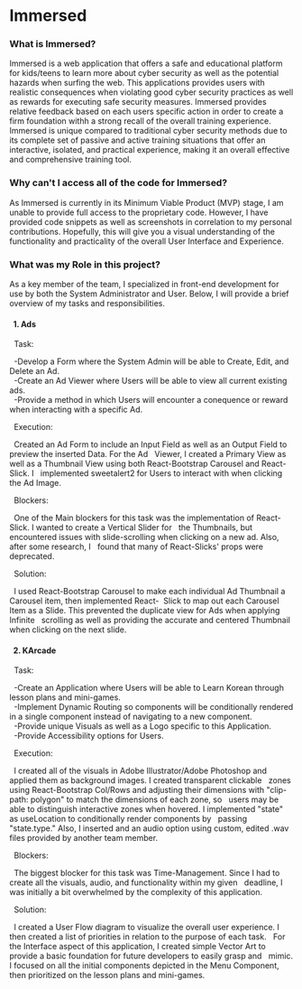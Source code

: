 # Immersed

<h3>What is Immersed?</h3>
Immersed is a web application that offers a safe and educational platform for kids/teens to learn more about cyber security as well as the potential hazards when surfing the web. This applications provides users with realistic consequences when violating good cyber security practices as well as rewards for executing safe security measures. Immersed provides relative feedback based on each users specific action in order to create a firm foundation withh a strong recall of the overall training experience. Immersed is unique compared to traditional cyber security methods due to its complete set of passive and active training situations that offer an interactive, isolated, and practical experience, making it an overall effective and comprehensive training tool.
  </br>
<h3>Why can't I access all of the code for Immersed?</h3>
As Immersed is currently in its Minimum Viable Product (MVP) stage, I am unable to provide full access to the proprietary code. However, I have provided code snippets as well as screenshots in correlation to my personal contributions. Hopefully, this will give you a visual understanding of the functionality and practicality of the overall User Interface and Experience.
  </br>
<h3>What was my Role in this project?</h3>
As a key member of the team, I specialized in front-end development for use by both the System Administrator and User. Below, I will provide a brief overview of my tasks and responsibilities.
  </br>
<h4>&nbsp; 1. Ads</h4>
&nbsp; Task:
  </br>
<p>&nbsp; -Develop a Form where the System Admin will be able to Create, Edit, and Delete an Ad. 
  </br>
&nbsp; -Create an Ad Viewer where Users will be able to view all current existing ads.
  </br>
&nbsp; -Provide a method in which Users will encounter a conequence or reward when interacting with a specific Ad.</p>
&nbsp; Execution: 
  </br>
<p>&nbsp; Created an Ad Form to include an Input Field as well as an Output Field to preview the inserted Data. For the Ad &nbsp;&nbsp;Viewer, I created a Primary View as well as a Thumbnail View using both React-Bootstrap Carousel and React-Slick. I &nbsp;&nbsp;implemented sweetalert2 for Users to interact with when clicking the Ad Image.</p>
&nbsp; Blockers:
  </br>
<p>&nbsp; One of the Main blockers for this task was the implementation of React-Slick. I wanted to create a Vertical Slider for &nbsp;&nbsp;the Thumbnails, but encountered issues with slide-scrolling when clicking on a new ad. Also, after some research, I &nbsp;&nbsp;found that many of React-Slicks' props were deprecated.</p>
&nbsp; Solution:
  </br>
<p>&nbsp; I used React-Bootstrap Carousel to make each individual Ad Thumbnail a Carousel item, then implemented React-&nbsp;&nbsp;Slick to map out each Carousel Item as a Slide. This prevented the duplicate view for Ads when applying Infinite &nbsp;&nbsp;scrolling as well as providing the accurate and centered Thumbnail when clicking on the next slide.</p>
<h4>&nbsp; 2. KArcade</h4>
&nbsp; Task:
  </br>
<p>&nbsp; -Create an Application where Users will be able to Learn Korean through lesson plans and mini-games.
  </br>
&nbsp; -Implement Dynamic Routing so components will be conditionally rendered in a single component instead of navigating to a new component.
  </br>
&nbsp; -Provide unique Visuals as well as a Logo specific to this Application.
  </br>
&nbsp; -Provide Accessibility options for Users.</p>
&nbsp; Execution:
  </br>
<p>&nbsp; I created all of the visuals in Adobe Illustrator/Adobe Photoshop and applied them as background images. I created transparent clickable &nbsp;&nbsp;zones using React-Bootstrap Col/Rows and adjusting their dimensions with "clip-path: polygon" to match the dimensions of each zone, so &nbsp;&nbsp;users may be able to distinguish interactive zones when hovered. I implemented "state" as useLocation to conditionally render components by &nbsp;&nbsp;passing "state.type." Also, I inserted and an audio option using custom, edited .wav files provided by another team member.</p>
&nbsp; Blockers:
  </br>
<p>&nbsp; The biggest blocker for this task was Time-Management. Since I had to create all the visuals, audio, and functionality within my given &nbsp;&nbsp;deadline, I was initially a bit overwhelmed by the complexity of this application.</p>
&nbsp; Solution:
  </br>
<p>&nbsp; I created a User Flow diagram to visualize the overall user experience. I then created a list of priorities in relation to the purpose of each task. &nbsp;&nbsp;For the Interface aspect of this application, I created simple Vector Art to provide a basic foundation for future developers to easily grasp and &nbsp;&nbsp;mimic. I focused on all the initial components depicted in the Menu Component, then prioritized on the lesson plans and mini-games.

